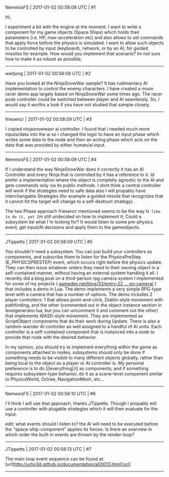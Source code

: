 NemesisFS | 2017-01-02 00:58:08 UTC | #1

Hi,

I experiment a bit with the engine at the moment. I want to write a component for my game objects (Space Ships) which holds their parameters (i.e. HP, max-acceleration etc) and also allows to set commands that apply force before the physics is simulated.
I want to allow such objects to be controlled by input (keyboard), network, or by an AI, for guided missiles for example. How would you implement that scenario? Im not sure how to make it as robust as possible.

-------------------------

weitjong | 2017-01-02 00:58:08 UTC | #2

Have you looked at the NinjaSnowWar sample? It has rudimentary AI implementation to control the enemy characters. I have created a moon racer demo app largely based on NinjaSnowWar some times ago. The racer pods controller could be switched between player and AI seamlessly. So, I would say it worths a look if you have not studied that sample closely.

-------------------------

friesencr | 2017-01-02 00:58:09 UTC | #3

I copied ninjasnowwasr ai controller.  I found that i needed much more inputs/data into the ai so i changed the logic to have an input phase which writes some data to the node and then an acting phase which acts on the data that was provided by either human/ai input.

-------------------------

NemesisFS | 2017-01-02 00:58:09 UTC | #4

If I understand the way NinjaSnowWar does it correctly it has an AI Controller and every Ninja that is controlled by it has a reference to it. Id prefer a implementation where the object is completly agnostic to the AI and gets commands only via its public methods.
I dont think a central controller will work if the strategies need to safe data also I will propably have interchangable Strategies (for example a guided missile that recognizes that it cannot hit the target will change to a self-destruct strategy).

The two Phase approach friesencr mentioned seems to be the way I`d like to do it, yet I`m still undecided on how to implement it; Could a subsystem be what I`m looking for? It would listen to some pre-physics event, get input/AI decisions and apply them to the gameobjects.

-------------------------

JTippetts | 2017-01-02 00:58:09 UTC | #5

You shouldn't need a subsystem. You can just build your controllers as components, and subscribe them to listen for the PhysicsPreStep (E_PHYSICSPRESTEP) event, which occurs right before the physics update. They can then issue whatever orders they need to their owning object in a self-contained manner, without having an external system handling it all. I recently did a blog post on a third-person rpg camera system I implemented for some of my projects ( [gamedev.net/blog/33/entry-22 ... on-camera/](http://www.gamedev.net/blog/33/entry-2259326-demo-and-explanation-of-third-person-camera/) ) that includes a demo in Lua. The demo implements a very simple RPG-type level with a camera that has a number of options. The demo includes 2 player controllers: 1 that allows point-and-click, Diablo-style movement with pathfinding, and the other (commented out in the object instance section in levelgenerator.lua, but you can uncomment it and comment out the other) that implements WASD-style movement. They are implemented as ScriptObject components that do their work during Update. There is also a random-wander AI controller as well assigned to a handful of AI units. Each controller is a self-contained component that is instanced into a node to provide that node with the desired behavior.

In my opinion, you should try to implement everything within the game as components attached to nodes; subsystems should only be done if something needs to be visible to many different objects globally, rather than being local to the object as a player or AI controller is. My personal preference is to do [i]everything[/i] as components; and if something requires subsystem-type behavior, do it as a scene-level component similar to PhysicsWorld, Octree, NavigationMesh, etc...

-------------------------

NemesisFS | 2017-01-02 00:58:10 UTC | #6

I`ll think I will use that approach, thanks JTippetts.
Though I propably will use a controller with plugable strategies which it will then evaluate for the input.

edit:
what events should I listen to? the AI will need to be executed before the "space-ship-component" applies its forces. Is there an overview in which order the built-in events are thrown by the render-loop?

-------------------------

JTippetts | 2017-01-02 00:58:13 UTC | #7

The main loop event sequence can be found at: [url]http://urho3d.github.io/documentation/a00013.html[/url]

-------------------------

